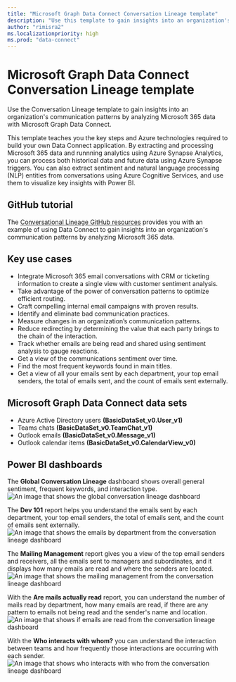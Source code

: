 ```yaml
---
title: "Microsoft Graph Data Connect Conversation Lineage template"
description: "Use this template to gain insights into an organization's communication patterns by analyzing Microsoft 365 data with Microsoft Graph Data Connect."
author: "rimisra2"
ms.localizationpriority: high
ms.prod: "data-connect"
---
```


# Microsoft Graph Data Connect Conversation Lineage template

Use the Conversation Lineage template to gain insights into an organization's communication patterns by analyzing Microsoft 365 data with Microsoft Graph Data Connect.

This template teaches you the key steps and Azure technologies required to build your own Data Connect application. By extracting and processing Microsoft 365 data and runnning analytics using Azure Synapse Analytics, you can process both historical data and future data using Azure Synapse triggers. You can also extract sentiment and natural language processing (NLP) entities from conversations using Azure Cognitive Services, and use them to visualize key insights with Power BI. 

## GitHub tutorial

The [Conversational Lineage GitHub resources](https://github.com/microsoftgraph/dataconnect-solutions/tree/main/solutions/conversation-lineage) provides you with an example of using Data Connect to gain insights into an organization's communication patterns by analyzing Microsoft 365 data.

## Key use cases 
- Integrate Microsoft 365 email conversations with CRM or ticketing information to create a single view with customer sentiment analysis.  
- Take advantage of the power of conversation patterns to optimize efficient routing. 
- Craft compelling internal email campaigns with proven results.  
- Identify and eliminate bad communication practices.
- Measure changes in an organization’s communication patterns. 
- Reduce redirecting by determining the value that each party brings to the chain of the interaction. 
- Track whether emails are being read and shared using sentiment analysis to gauge reactions. 
- Get a view of the communications sentiment over time.  
- Find the most frequent keywords found in main titles. 
- Get a view of all your emails sent by each department, your top email senders, the total of emails sent, and the count of emails sent externally. 

## Microsoft Graph Data Connect data sets 
- Azure Active Directory users **(BasicDataSet_v0.User_v1)** 
- Teams chats **(BasicDataSet_v0.TeamChat_v1)** 
- Outlook emails **(BasicDataSet_v0.Message_v1)** 
- Outlook calendar items **(BasicDataSet_v0.CalendarView_v0)** 

## Power BI dashboards 
The **Global Conversation Lineage** dashboard shows overall general sentiment, frequent keywords, and interaction type.
![An image that shows the global conversation lineage dashboard](images/data-connect-templates-conv-lineage.png)

The **Dev 101** report helps you understand the emails sent by each department, your top email senders, the total of emails sent, and the count of emails sent externally. 
![An image that shows the emails by department from the conversation lineage dashboard](images/data-connect-templates-dev101.png)
 
The **Mailing Management** report gives you a view of the top email senders and receivers, all the emails sent to managers and subordinates, and it displays how many emails are read and where the senders are located.  
![An image that shows the mailing management from the conversation lineage dashboard](images/data-connect-templates-mail-management.png)

With the **Are mails actually read** report, you can understand the number of mails read by department, how many emails are read, if there are any pattern to emails not being read and the sender's name and location. 
![An image that shows if emails are read from the conversation lineage dashboard](images/data-connect-templates-mails-read.png)

With the **Who interacts with whom?** you can understand the interaction between teams and how frequently those interactions are occurring with each sender. 
![An image that shows who interacts with who from the conversation lineage dashboard](images/data-connect-templates-who-interacts.png)
